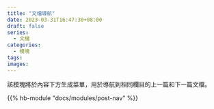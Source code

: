 ```yaml
---
title: "文檔導航"
date: 2023-03-31T16:47:30+08:00
draft: false
series:
  - 文檔
categories:
  - 模塊
tags:
images:
---
```


該模塊將於內容下方生成菜單，用於導航到相同欄目的上一篇和下一篇文檔。

<!--more-->

{{% hb-module "docs/modules/post-nav" %}}
